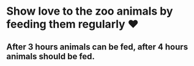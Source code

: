 # Show love to the zoo animals by feeding them regularly ❤️

## After 3 hours animals can be fed, after 4 hours animals should be fed.
